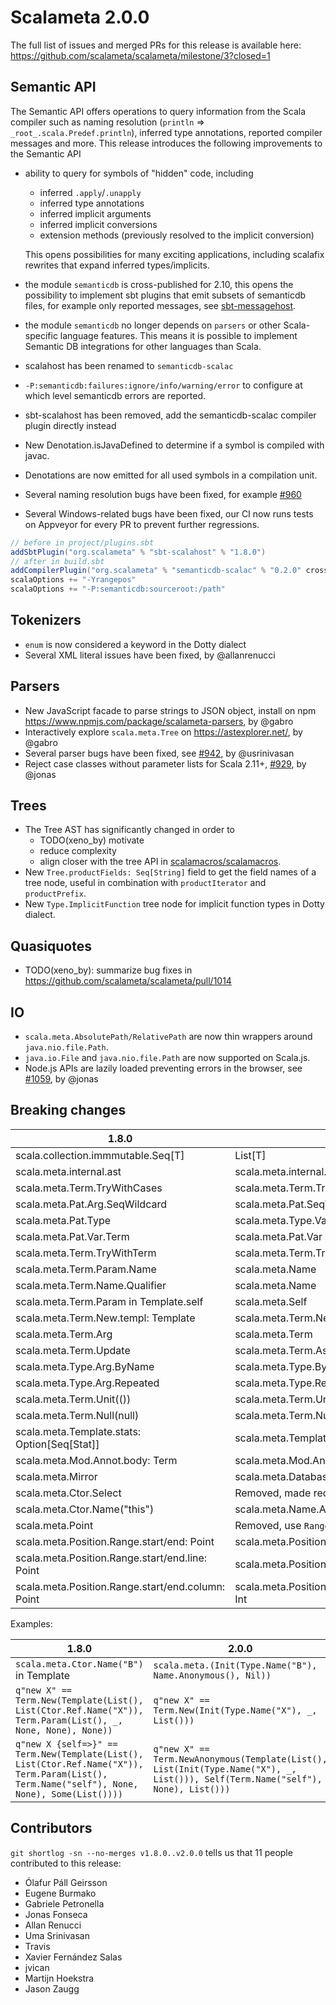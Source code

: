 # Scalameta 2.0.0

The full list of issues and merged PRs for this release is available here: https://github.com/scalameta/scalameta/milestone/3?closed=1

## Semantic API

The Semantic API offers operations to query information from the Scala compiler
such as naming resolution (`println` => `_root_.scala.Predef.println`), inferred type
annotations, reported compiler messages and more. This release introduces the
following improvements to the Semantic API

- ability to query for symbols of "hidden" code, including
  - inferred `.apply`/`.unapply`
  - inferred type annotations
  - inferred implicit arguments
  - inferred implicit conversions
  - extension methods (previously resolved to the implicit conversion)

  This opens possibilities for many exciting applications, including scalafix
  rewrites that expand inferred types/implicits.
- the module `semanticdb` is cross-published for 2.10, this opens the possibility
  to implement sbt plugins that emit subsets of semanticdb files, for example
  only reported messages, see
  [sbt-messagehost](https://github.com/olafurpg/sbt-messagehost).
- the module `semanticdb` no longer depends on `parsers` or other Scala-specific
  language features. This means it is possible to implement Semantic DB
  integrations for other languages than Scala.
- scalahost has been renamed to `semanticdb-scalac`
- `-P:semanticdb:failures:ignore/info/warning/error` to configure at which
  level semanticdb errors are reported.
- sbt-scalahost has been removed, add the semanticdb-scalac compiler plugin directly instead
- New Denotation.isJavaDefined to determine if a symbol is compiled with javac.
- Denotations are now emitted for all used symbols in a compilation unit.
- Several naming resolution bugs have been fixed, for example [#960][]
- Several Windows-related bugs have been fixed, our CI now runs tests on Appveyor for every PR
  to prevent further regressions.

```scala
// before in project/plugins.sbt
addSbtPlugin("org.scalameta" % "sbt-scalahost" % "1.8.0")
// after in build.sbt
addCompilerPlugin("org.scalameta" % "semanticdb-scalac" % "0.2.0" cross CrossVersion.full)
scalaOptions += "-Yrangepos"
scalaOptions += "-P:semanticdb:sourceroot:/path"
```

## Tokenizers

- `enum` is now considered a keyword in the Dotty dialect
- Several XML literal issues have been fixed, by @allanrenucci

## Parsers

- New JavaScript facade to parse strings to JSON object, install on npm
  https://www.npmjs.com/package/scalameta-parsers, by @gabro
- Interactively explore `scala.meta.Tree` on https://astexplorer.net/, by @gabro
- Several parser bugs have been fixed, see [#942][], by @usrinivasan
- Reject case classes without parameter lists for Scala 2.11+, [#929][], by @jonas

## Trees

- The Tree AST has significantly changed in order to
  - TODO(xeno_by) motivate
  - reduce complexity
  - align closer with the tree API in [scalamacros/scalamacros](https://github.com/scalamacros/scalamacros).
- New `Tree.productFields: Seq[String]` field to get the field names of a tree node, useful in combination
  with `productIterator` and `productPrefix`.
- New `Type.ImplicitFunction` tree node for implicit function types in Dotty dialect.

## Quasiquotes

- TODO(xeno_by): summarize bug fixes in https://github.com/scalameta/scalameta/pull/1014

## IO

- `scala.meta.AbsolutePath/RelativePath` are now thin wrappers around `java.nio.file.Path`.
- `java.io.File` and `java.nio.file.Path` are now supported on Scala.js.
- Node.js APIs are lazily loaded preventing errors in the browser, see [#1059][], by @jonas

## Breaking changes

| 1.8.0                                             | 2.0.0                                               |
| -----                                             | -----                                               |
| scala.collection.immmutable.Seq[T]                | List[T]                                             |
| scala.meta.internal.ast                           | scala.meta.internal.trees                           |
| scala.meta.Term.TryWithCases                      | scala.meta.Term.Try                                 |
| scala.meta.Pat.Arg.SeqWildcard                    | scala.meta.Pat.SeqWildcard                          |
| scala.meta.Pat.Type                               | scala.meta.Type.Var                                 |
| scala.meta.Pat.Var.Term                           | scala.meta.Pat.Var                                  |
| scala.meta.Term.TryWithTerm                       | scala.meta.Term.TryWithHandler                      |
| scala.meta.Term.Param.Name                        | scala.meta.Name                                     |
| scala.meta.Term.Name.Qualifier                    | scala.meta.Name                                     |
| scala.meta.Term.Param in Template.self            | scala.meta.Self                                     |
| scala.meta.Term.New.templ: Template               | scala.meta.Term.New.init: Init                      |
| scala.meta.Term.Arg                               | scala.meta.Term                                     |
| scala.meta.Term.Update                            | scala.meta.Term.Assign(Apply())                     |
| scala.meta.Type.Arg.ByName                        | scala.meta.Type.ByName                              |
| scala.meta.Type.Arg.Repeated                      | scala.meta.Type.Repeated                            |
| scala.meta.Term.Unit(())                          | scala.meta.Term.Unit()                              |
| scala.meta.Term.Null(null)                        | scala.meta.Term.Null()                              |
| scala.meta.Template.stats: Option[Seq[Stat]]      | scala.meta.Template.stats: List[Stat]               |
| scala.meta.Mod.Annot.body: Term                   | scala.meta.Mod.Annot.init: Init                     |
| scala.meta.Mirror                                 | scala.meta.Database                                 |
| scala.meta.Ctor.Select                            | Removed, made redundant.                            |
| scala.meta.Ctor.Name("this")                      | scala.meta.Name.Anonymous()                         |
| scala.meta.Point                                  | Removed, use `Range(start, start)` instead          |
| scala.meta.Position.Range.start/end: Point        | scala.meta.Position.Range.start/end: Int            |
| scala.meta.Position.Range.start/end.line: Point   | scala.meta.Position.Range.startLine/endLine: Int    |
| scala.meta.Position.Range.start/end.column: Point | scala.meta.Position.Range.startColumn/enColumn: Int |

Examples:

| 1.8.0                                                                                                                                        | 2.0.0                                                                                                                           |
| -----                                                                                                                                        | -----                                                                                                                           |
| `scala.meta.Ctor.Name("B")` in Template                                                                                                        | `scala.meta.(Init(Type.Name("B"), Name.Anonymous(), Nil))`                                                                        |
| `q"new X" == Term.New(Template(List(), List(Ctor.Ref.Name("X")), Term.Param(List(), _, None, None), None))`                                  | `q"new X" == Term.New(Init(Type.Name("X"), _, List()))`                                                                         |
| `q"new X {self=>}" == Term.New(Template(List(), List(Ctor.Ref.Name("X")), Term.Param(List(), Term.Name("self"), None, None), Some(List())))` | `q"new X" == Term.NewAnonymous(Template(List(), List(Init(Type.Name("X"), _, List())), Self(Term.Name("self"), None), List()))` |



## Contributors

`git shortlog -sn --no-merges v1.8.0..v2.0.0` tells us that 11 people contributed to this release:

- Ólafur Páll Geirsson
- Eugene Burmako
- Gabriele Petronella
- Jonas Fonseca
- Allan Renucci
- Uma Srinivasan
- Travis
- Xavier Fernández Salas
- jvican
- Martijn Hoekstra
- Jason Zaugg

[#1059]: https://github.com/scalameta/scalameta/issues/1059
[#942]: https://github.com/scalameta/scalameta/issues/942
[#929]: https://github.com/scalameta/scalameta/issues/929
[#960]: https://github.com/scalameta/scalameta/issues/960
